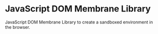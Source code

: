 # JavaScript DOM Membrane Library

JavaScript DOM Membrane Library to create a sandboxed environment in the browser.
